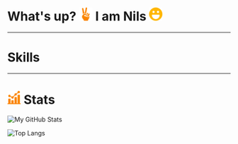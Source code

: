 # What's up? <img src="https://github.com/nilsertle/nilsertle/blob/main/src/peace(2).png" width="30px"> I am Nils <img src="https://github.com/nilsertle/nilsertle/blob/main/src/joyful.png" width="30px">

---
# Skills

---
# <img src="https://github.com/nilsertle/nilsertle/blob/main/src/statistics.png" width="30px"> Stats

![My GitHub Stats](https://github-readme-stats.vercel.app/api?username=nilsertle&theme=github_dark&show_icons=true)

![Top Langs](https://github-readme-stats.vercel.app/api/top-langs/?username=nilsertle&hide=javascript,html)
